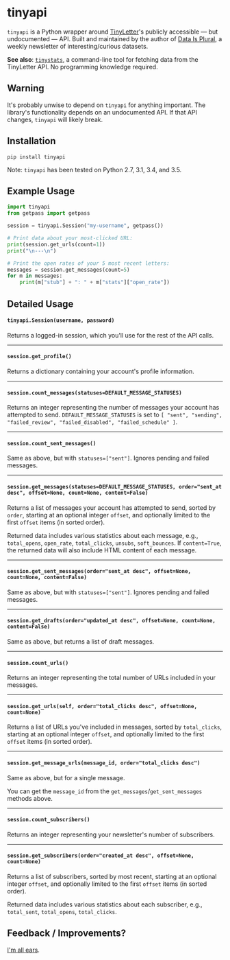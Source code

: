 # tinyapi

`tinyapi` is a Python wrapper around [TinyLetter](https://tinyletter.com/)'s publicly accessible — but undocumented — API. Built and maintained by the author of [Data Is Plural](https://tinyletter.com/data-is-plural), a weekly newsletter of interesting/curious datasets.

__See also__: [`tinystats`](https://github.com/jsvine/tinystats), a command-line tool for fetching data from the TinyLetter API. No programming knowledge required.

## Warning

It's probably unwise to depend on `tinyapi` for anything important. The library's functionality depends on an undocumented API. If that API changes, `tinyapi` will likely break.

## Installation

```
pip install tinyapi
```

Note: `tinyapi` has been tested on Python 2.7, 3.1, 3.4, and 3.5.

## Example Usage

```python
import tinyapi
from getpass import getpass

session = tinyapi.Session("my-username", getpass())

# Print data about your most-clicked URL:
print(session.get_urls(count=1))
print("\n---\n")

# Print the open rates of your 5 most recent letters:
messages = session.get_messages(count=5)
for m in messages:
    print(m["stub"] + ": " + m["stats"]["open_rate"])
```

## Detailed Usage

#### `tinyapi.Session(username, password)`

Returns a logged-in session, which you'll use for the rest of the API calls.

---
#### `session.get_profile()`

Returns a dictionary containing your account's profile information.

---
#### `session.count_messages(statuses=DEFAULT_MESSAGE_STATUSES)`

Returns an integer representing the number of messages your account has attempted to send. `DEFAULT_MESSAGE_STATUSES` is set to `[ "sent", "sending", "failed_review", "failed_disabled", "failed_schedule" ]`.

---
#### `session.count_sent_messages()`

Same as above, but with `statuses=["sent"]`. Ignores pending and failed messages.

---
#### `session.get_messages(statuses=DEFAULT_MESSAGE_STATUSES, order="sent_at desc", offset=None, count=None, content=False)`

Returns a list of messages your account has attempted to send, sorted by `order`, starting at an optional integer `offset`, and optionally limited to the first `offset` items (in sorted order).

Returned data includes various statistics about each message, e.g., `total_opens`, `open_rate`, `total_clicks`, `unsubs`, `soft_bounces`. If `content=True`, the returned data will also include HTML content of each message.

---
#### `session.get_sent_messages(order="sent_at desc", offset=None, count=None, content=False)`

Same as above, but with `statuses=["sent"]`. Ignores pending and failed messages.

---
#### `session.get_drafts(order="updated_at desc", offset=None, count=None, content=False)`

Same as above, but returns a list of draft messages.

---
#### `session.count_urls()`

Returns an integer representing the total number of URLs included in your messages.

---
#### `session.get_urls(self, order="total_clicks desc", offset=None, count=None)`

Returns a list of URLs you've included in messages, sorted by `total_clicks`, starting at an optional integer `offset`, and optionally limited to the first `offset` items (in sorted order).

---
#### `session.get_message_urls(message_id, order="total_clicks desc")`

Same as above, but for a single message. 

You can get the `message_id` from the `get_messages`/`get_sent_messages` methods above.

---
#### `session.count_subscribers()`

Returns an integer representing your newsletter's number of subscribers.

---
#### `session.get_subscribers(order="created_at desc", offset=None, count=None)`

Returns a list of subscribers, sorted by most recent, starting at an optional integer `offset`, and optionally limited to the first `offset` items (in sorted order).

Returned data includes various statistics about each subscriber, e.g., `total_sent`, `total_opens`, `total_clicks`.

## Feedback / Improvements?

[I'm all ears](https://github.com/jsvine/tinyapi/issues/).
